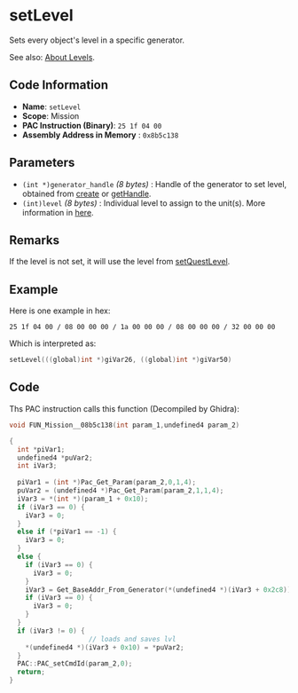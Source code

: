 # setLevel

Sets every object's level in a specific generator.

See also: [About Levels](./guide/about-levels.md).

## Code Information

- **Name**: `setLevel`
- **Scope**: Mission
- **PAC Instruction (Binary)**: `25 1f 04 00`
- **Assembly Address in Memory** : `0x8b5c138`

## Parameters

- `(int *)generator_handle` *(8 bytes)* : Handle of the generator to set level, obtained from [create](./create.md) or [getHandle](./gethandle.md).
- `(int)level` *(8 bytes)* : Individual level to assign to the unit(s). More information in [here](./guide/about-levels.md).

## Remarks

If the level is not set, it will use the level from [setQuestLevel](./setquestlevel.md).

## Example

Here is one example in hex:

```25 1f 04 00 / 08 00 00 00 / 1a 00 00 00 / 08 00 00 00 / 32 00 00 00```

Which is interpreted as:

```c
setLevel(((global)int *)giVar26, ((global)int *)giVar50)
```

## Code

Ths PAC instruction calls this function (Decompiled by Ghidra):

```c
void FUN_Mission__08b5c138(int param_1,undefined4 param_2)

{
  int *piVar1;
  undefined4 *puVar2;
  int iVar3;
  
  piVar1 = (int *)Pac_Get_Param(param_2,0,1,4);
  puVar2 = (undefined4 *)Pac_Get_Param(param_2,1,1,4);
  iVar3 = *(int *)(param_1 + 0x10);
  if (iVar3 == 0) {
    iVar3 = 0;
  }
  else if (*piVar1 == -1) {
    iVar3 = 0;
  }
  else {
    if (iVar3 == 0) {
      iVar3 = 0;
    }
    iVar3 = Get_BaseAddr_From_Generator(*(undefined4 *)(iVar3 + 0x2c8));
    if (iVar3 == 0) {
      iVar3 = 0;
    }
  }
  if (iVar3 != 0) {
                    // loads and saves lvl
    *(undefined4 *)(iVar3 + 0x10) = *puVar2;
  }
  PAC::PAC_setCmdId(param_2,0);
  return;
}
```

